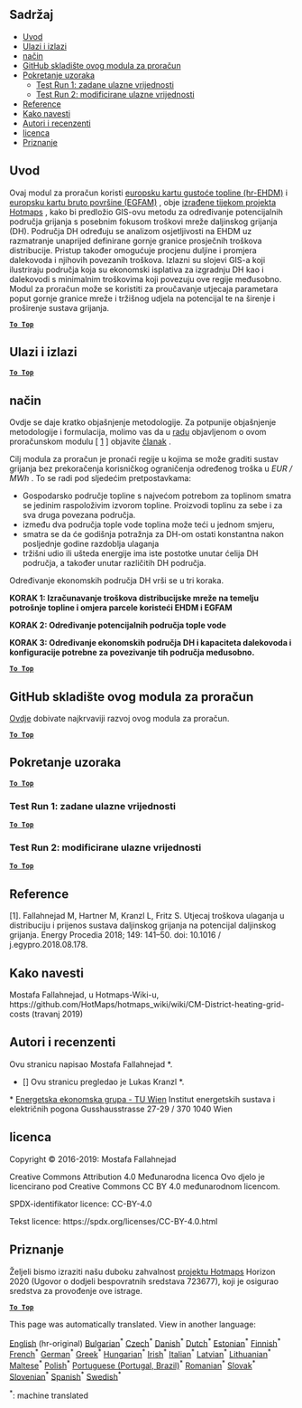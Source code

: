 <h2> Sadržaj </h2><ul><li> <a href="#introduction">Uvod</a> </li><li> <a href="#inputs-and-outputs">Ulazi i izlazi</a> </li><li> <a href="#method">način</a> </li><li> <a href="#GitHub-Repository-of-this-calculation-module">GitHub skladište ovog modula za proračun</a> </li><li> <a href="#sample-run">Pokretanje uzoraka</a> <ul><li> <a href="#test-run-1-default-input-values">Test Run 1: zadane ulazne vrijednosti</a> </li><li> <a href="#test-run-2-modified-input-values">Test Run 2: modificirane ulazne vrijednosti</a> </li></ul></li><li> <a href="#references">Reference</a> </li><li> <a href="#how-to-cite">Kako navesti</a> </li><li> <a href="#authors-and-reviewers">Autori i recenzenti</a> </li><li> <a href="#license">licenca</a> </li><li> <a href="#acknowledgement">Priznanje</a> </li></ul><h2> Uvod </h2><p> Ovaj modul za proračun koristi <a href="https://gitlab.com/hotmaps/heat/heat_tot_curr_density">europsku kartu gustoće topline (hr-EHDM)</a> i <a href="https://gitlab.com/hotmaps/gfa_tot_curr_density">europsku kartu bruto površine (EGFAM)</a> , obje <a href="https://www.hotmaps-project.eu/">izrađene tijekom projekta Hotmaps</a> , kako bi predložio GIS-ovu metodu za određivanje potencijalnih područja grijanja s posebnim fokusom troškovi mreže daljinskog grijanja (DH). Područja DH određuju se analizom osjetljivosti na EHDM uz razmatranje unaprijed definirane gornje granice prosječnih troškova distribucije. Pristup također omogućuje procjenu duljine i promjera dalekovoda i njihovih povezanih troškova. Izlazni su slojevi GIS-a koji ilustriraju područja koja su ekonomski isplativa za izgradnju DH kao i dalekovodi s minimalnim troškovima koji povezuju ove regije međusobno. Modul za proračun može se koristiti za proučavanje utjecaja parametara poput gornje granice mreže i tržišnog udjela na potencijal te na širenje i proširenje sustava grijanja. </p><p><ins> <code><strong><a href="#table-of-contents">To Top</a></strong></code> </ins> </p><h2> Ulazi i izlazi </h2><p><ins> <code><strong><a href="#table-of-contents">To Top</a></strong></code> </ins> </p><h2> način </h2><p> Ovdje se daje kratko objašnjenje metodologije. Za potpunije objašnjenje metodologije i formulacija, molimo vas da u <a href="https://www.sciencedirect.com/science/article/pii/S1876610218304740">radu</a> objavljenom o ovom proračunskom modulu [ <a href="#References">1</a> ] objavite <a href="https://www.sciencedirect.com/science/article/pii/S1876610218304740">članak</a> . </p><p> Cilj modula za proračun je pronaći regije u kojima se može graditi sustav grijanja bez prekoračenja korisničkog ograničenja određenog troška u <em><em>EUR / MWh</em></em> . To se radi pod sljedećim pretpostavkama: </p><ul><li> Gospodarsko područje topline s najvećom potrebom za toplinom smatra se jedinim raspoloživim izvorom topline. Proizvodi toplinu za sebe i za sva druga povezana područja. </li><li> između dva područja tople vode toplina može teći u jednom smjeru, </li><li> smatra se da će godišnja potražnja za DH-om ostati konstantna nakon posljednje godine razdoblja ulaganja </li><li> tržišni udio ili ušteda energije ima iste postotke unutar ćelija DH područja, a također unutar različitih DH područja. </li></ul><p> Određivanje ekonomskih područja DH vrši se u tri koraka. </p><p> <strong>KORAK 1: Izračunavanje troškova distribucijske mreže na temelju potrošnje topline i omjera parcele koristeći EHDM i EGFAM</strong> </p><p> <strong>KORAK 2: Određivanje potencijalnih područja tople vode</strong> </p><p> <strong>KORAK 3: Određivanje ekonomskih područja DH i kapaciteta dalekovoda i konfiguracije potrebne za povezivanje tih područja međusobno.</strong> </p><p><ins> <code><strong><a href="#table-of-contents">To Top</a></strong></code> </ins> </p><h2> GitHub skladište ovog modula za proračun </h2><p> <a href="https://github.com/HotMaps/dh_economic_assessment/tree/develop">Ovdje</a> dobivate najkrvaviji razvoj ovog modula za proračun. </p><p><ins> <code><strong><a href="#table-of-contents">To Top</a></strong></code> </ins> </p><h2> Pokretanje uzoraka </h2><p><ins> <code><strong><a href="#table-of-contents">To Top</a></strong></code> </ins> </p><h3> Test Run 1: zadane ulazne vrijednosti </h3><p><ins> <code><strong><a href="#table-of-contents">To Top</a></strong></code> </ins> </p><h3> Test Run 2: modificirane ulazne vrijednosti </h3><p><ins> <code><strong><a href="#table-of-contents">To Top</a></strong></code> </ins> </p><h2> Reference </h2><p> [1]. Fallahnejad M, Hartner M, Kranzl L, Fritz S. Utjecaj troškova ulaganja u distribuciju i prijenos sustava daljinskog grijanja na potencijal daljinskog grijanja. Energy Procedia 2018; 149: 141–50. doi: 10.1016 / j.egypro.2018.08.178. </p><h2> Kako navesti </h2><p> Mostafa Fallahnejad, u Hotmaps-Wiki-u, https://github.com/HotMaps/hotmaps_wiki/wiki/CM-District-heating-grid-costs (travanj 2019) </p><h2> Autori i recenzenti </h2><p> Ovu stranicu napisao Mostafa Fallahnejad *. </p><ul><li> [] Ovu stranicu pregledao je Lukas Kranzl *. </li></ul><p> * <a href="https://eeg.tuwien.ac.at/">Energetska ekonomska grupa - TU Wien</a> Institut energetskih sustava i električnih pogona Gusshausstrasse 27-29 / 370 1040 Wien </p><h2> licenca </h2><p> Copyright © 2016-2019: Mostafa Fallahnejad </p><p> Creative Commons Attribution 4.0 Međunarodna licenca Ovo djelo je licencirano pod Creative Commons CC BY 4.0 međunarodnom licencom. </p><p> SPDX-identifikator licence: CC-BY-4.0 </p><p> Tekst licence: https://spdx.org/licenses/CC-BY-4.0.html </p><h2> Priznanje </h2><p> Željeli bismo izraziti našu duboku zahvalnost <a href="https://www.hotmaps-project.eu">projektu Hotmaps</a> Horizon 2020 (Ugovor o dodjeli bespovratnih sredstava 723677), koji je osigurao sredstva za provođenje ove istrage. </p><p><ins> <code><strong><a href="#table-of-contents">To Top</a></strong></code> </ins> </p>

This page was automatically translated. View in another language:

[English](en-CM-District-heating-potential-economic-assessment) (hr-original) [Bulgarian](bg-CM-District-heating-potential-economic-assessment)<sup>\*</sup>  [Czech](cs-CM-District-heating-potential-economic-assessment)<sup>\*</sup> [Danish](da-CM-District-heating-potential-economic-assessment)<sup>\*</sup> [Dutch](nl-CM-District-heating-potential-economic-assessment)<sup>\*</sup> [Estonian](et-CM-District-heating-potential-economic-assessment)<sup>\*</sup> [Finnish](fi-CM-District-heating-potential-economic-assessment)<sup>\*</sup> [French](fr-CM-District-heating-potential-economic-assessment)<sup>\*</sup> [German](de-CM-District-heating-potential-economic-assessment)<sup>\*</sup> [Greek](el-CM-District-heating-potential-economic-assessment)<sup>\*</sup> [Hungarian](hu-CM-District-heating-potential-economic-assessment)<sup>\*</sup> [Irish](ga-CM-District-heating-potential-economic-assessment)<sup>\*</sup> [Italian](it-CM-District-heating-potential-economic-assessment)<sup>\*</sup> [Latvian](lv-CM-District-heating-potential-economic-assessment)<sup>\*</sup> [Lithuanian](lt-CM-District-heating-potential-economic-assessment)<sup>\*</sup> [Maltese](mt-CM-District-heating-potential-economic-assessment)<sup>\*</sup> [Polish](pl-CM-District-heating-potential-economic-assessment)<sup>\*</sup> [Portuguese (Portugal, Brazil)](pt-CM-District-heating-potential-economic-assessment)<sup>\*</sup> [Romanian](ro-CM-District-heating-potential-economic-assessment)<sup>\*</sup> [Slovak](sk-CM-District-heating-potential-economic-assessment)<sup>\*</sup> [Slovenian](sl-CM-District-heating-potential-economic-assessment)<sup>\*</sup> [Spanish](es-CM-District-heating-potential-economic-assessment)<sup>\*</sup> [Swedish](sv-CM-District-heating-potential-economic-assessment)<sup>\*</sup> 

<sup>\*</sup>: machine translated

